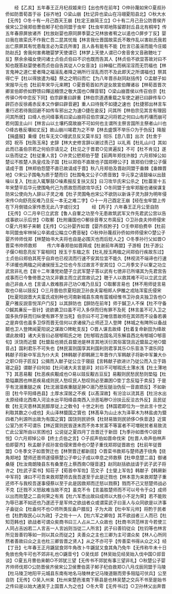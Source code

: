 <!-- { "loadSidebar": true } -->
　　经【乙亥】五年春王正月杞叔姬来归【出也传在前年】○仲孙蔑如宋○夏叔孙侨如防晋荀首于谷【谷齐地】○梁山崩【杜记异也梁山在冯翊夏阳县北】○秋大水【无传】○冬十有一月己酉天王崩【杜定王崩简王立】○十有二月己丑公防晋侯齐侯宋公卫侯郑伯曺伯邾子杞伯同盟于虫牢【杜虫牢郑地陈留郡封丘县北有桐牢】传五年春原屏放诸齐【杜放赵婴也原同屏季婴之兄林放者宥之以逺也○屏步丁反】婴曰我在故栾氏不作我亡吾二昆其忧哉【林言我仕晋国故栾氏不敢作乱以害赵氏我若出亡原屏其有忧患哉言必为栾氏所害】且人各有能有不能【杜言已虽滛而能今庄姬防赵氏】舍我何害弗聴婴梦天使谓已【林梦上天使人谓已○舍音舍又音赦聴吐丁反】祭余余福女使问诸士贞伯贞伯曰不识也既而告其人【林贞伯不欲显答故对曰不知也既答赵婴使者而贞伯自告其従人○女音汝】曰神福仁而祸淫淫而无罚福也【林言鬼神之道仁爱者降之福滛乱者降之祸所行淫乱而罚不及此即天之所谓福也】祭其得亡乎【杜以得放遣为福】祭之之明曰而亡【为八年晋杀赵同赵括传】○孟献子如宋报华元也【杜前年宋华元来聘】○夏晋荀首如齐逆女故宣伯餫诸谷【林荀首晋次卿宣伯即侨如野馈曰餫运粮馈之敬大国也○餫音郓】○梁山崩晋侯以传召伯宗【杜传驿○传中恋反下同】伯宗辟重曰辟重【林伯宗道遇重载之车使之避已曰辟传车○辟匹亦反徐甫赤反本又作僻曰辟音避】重人曰待我不如捷之速也【杜捷邪出林言车重行迟若待我回避不如传车邪出之为速○捷在妾反】问其所【林伯宗见其言有理因问其所居】曰绛人也问绛事焉曰梁山崩将召伯宗谋之问将若之何曰山有朽壤而崩可若何国主山川【林言山以土壤朽腐故崩不可如何也主谓所主祭言国所主祭者山川也○绛古巷反壤如丈反】故山崩川竭君为之不举【林去盛馔不举乐○为于伪反】降服【捐盛服】乗缦【杜车无文○缦武旦反又莫半反】彻乐【息八音】出次【杜舍于郊】祝币【杜陈玉帛】史辞【林大史修言辞以谢过责己】以礼焉【杜礼山川】其如此而已虽伯宗若之何伯宗请见之【杜见之于晋君○见贤遍反】不可【杜不肯见】遂以告而従之【杜従重人言】○许灵公愬郑伯于楚【前两年郑伐许故】六月郑悼公如楚讼不胜楚人执皇戍及子国【杜以郑伯不直故也子国郑穆公子】故郑伯归使公子偃请成于晋【林郑伯怨楚不直已故请成于晋】秋八月郑伯及晋赵同盟于垂棘【垂棘晋地】○宋公子围龟为质于楚而归【杜围龟文公子○质音致】华元享之请鼓噪以出鼓噪以复入【杜出入辄撃鼓○噪素报反复扶又反】曰习攻华氏宋公杀之【杜葢宣十五年宋楚平后华元使围龟代己为质故怨而欲攻华氏】○冬同盟于虫牢郑服也诸侯谋复防宋公使向为人辞以子灵之难【杜子灵围龟也宋公不欲防以新诛子灵为辞为明年侵宋传○向舒亮反难乃旦反一本无之难二字】○十一月己酉定王崩【经在虫牢盟上传在下月倒错众家传悉无此八字或衍文】
　　经【丙子】六年春王正月公至自防【无传】○二月辛巳立武宫【鲁人自鞌之功至今无患故筑武军又作先君武公宫以告成事欲以示后世】○取鄟【杜附庸国也○鄟徐音専又市脔反】○卫孙良夫帅师侵宋○夏六月邾子来朝【无传】○公孙婴齐如晋【婴齐叔肹子】○壬申郑伯费卒【杜前年同盟虫牢林悼公卒弟成公睔立○费音秘】○秋仲孙蔑叔孙侨如帅师侵宋○楚公子婴齐帅师伐郑【林楚始书大夫将也自是必围灭也而后贬人之】○冬季孙行父如晋○晋栾书帅师救郑
　　传六年春郑伯如晋拜成【杜谢前年再盟】子游相【杜子游公子偃○相息亮反下甯相同】授玉于东楹之东【杜礼授玉两楹之间郑伯行疾故东过】士贞伯曰郑伯其死乎自弃也已视流而行速不安其位宜不能久【林视流不端谛也行速不详缓也两楹之间诸侯授玉之位也今东过故言不安其位】○二月季文子以鞌之功立武宫非礼也【宣十二年潘党劝楚子立武军楚子答以武有七徳非已所堪其为先君宫告成事而已今鲁倚晋之功又非霸主而立武宫故讥之】聴于人以救其难不可以立武立武由己非由人也【言请人救难胜非己功○难乃旦反】○取鄟言易也【林不用师徒言易取也○易以豉反】○三月晋伯宗夏阳説卫孙良夫甯相郑人伊雒之戎陆浑蛮氏侵宋【杜夏阳説晋大夫蛮氏戎别种也河南新城县东南有蛮城经惟书卫孙良夫独卫告也○夏户雅反説音悦浑户门反】以其辞防也【辞防在前年】师于鍼卫人不保【杜不守备○鍼其亷反一音针】说欲袭卫曰虽不可入多俘而归有罪不及死【林言虽不可入卫之国多执俘获而归纵使有罪不至当死】伯宗曰不可卫唯信晋故师在其郊而不设备若袭之是弃信也虽多卫俘而晋无信何以求诸侯乃止师还卫人登陴【林城之有陴所以备战鬬也卫人登陴闻夏阳说之谋故○陴毗支反】○晋人谋去故绛【杜着复命新田为绛故谓此故绛】诸大夫皆曰必居郇瑕氏之地【杜郇瑕古国名河东解县西北有郇城○郇音旬】沃饶而近盬【杜盬盐也猗氏县盬池是林言其地沃衍其俗富饶且近盬盐之地○盬音占】国利君乐不可失也【林民富则国享其利国利则君享其乐○乐音洛下谓乐同】韩献子将新中军且为仆大夫【林韩献子即韩厥三年晋作六军韩献子将新中军兼大仆之职○将子匠反】公揖而入献子従公立于寝庭【言韩献子欲进计乃従公而入立于路寝之庭】谓献子曰何如【杜问诸大夫言是非】对曰不可郇瑕氏土薄水浅【杜土薄地下】其恶易觏【杜恶疾疢觏成也○易以豉反觏古豆反】易觏则民愁民愁则垫隘【杜垫隘羸困也林恶疾易成则民人愁叹民人愁叹则必至羸困○垫丁念反隘于卖反】于是乎有沈溺重膇之疾【杜沈溺湿疾重膇足肿○溺乃厯反膇治伪反一音直嫓反】不如新田【杜今平阳绛邑县】土厚水深居之不疾【以髙深故】有汾浍以流其恶【杜汾水出太原经绛北西南入河浍水出平阳绛县南西入汾恶垢秽○汾扶云反浍古外反】且民従敎【杜无灾患林其民醇厚従上之敎令】十世之利也【林国君即位为一世此言十世之利取其数之小成也】夫山泽林盬国之寳也【林髙阜为山止水为泽草木为林盐卤为盬四者乃利源所出故为有国之寳】国饶则民骄佚【杜财易致则民骄侈○佚音迭】近寳公室乃贫不可谓乐【林近寳则民皆逐末而不务本贫富不等富者不可増税贫者易致流亡此公室所由以贫困也】公说従之夏四月丁丑晋迁于新田【为季孙如晋传○説音悦】○六月郑悼公卒【终士贞伯之言】○子叔声伯如晋命伐宋【杜晋人命声伯林声伯即婴齐】秋孟献子叔孙宣伯侵宋晋命也○楚子重伐郑郑従晋故也【杜前年従晋盟】○冬季文子如晋贺迁也【林贺晋迁都新田】○晋栾书救郑与楚师遇于绕角【绕角郑地】楚师还晋师遂侵蔡楚公子申公子成以申息之师救蔡【杜申息楚二县】御诸桑隧【杜汝南朗陵县东有桑里在上蔡西南○隧音遂】赵同赵括欲战请于武子武子将许之【杜武子栾书】知荘子【荀首中军佐】范文子【士燮上军佐】韩献子【韩厥新中军将】谏曰不可吾来救郑楚师去我吾遂至于此是迁戮也【林本意为来救郑楚子重还师不与我校吾遂事侵蔡以至于此是因救郑而迁怒以戮蔡】戮而不己又怒楚师战必不克【迁戮不义怒敌难当故不克】虽克不令【言虽胜楚师而不可以号令于众】成师以出而败楚之二县何荣之有焉【杜六军悉出故曰成师以大胜小不足为荣】若不能败为辱已甚不如还也乃遂还于是军帅之欲战者众或谓栾武子曰圣人与众同欲是以济事子盍従众【杜盍何不也○师所类反盍户腊反】子为大政【杜中军元帅】将酌于民者也【杜酌取民心以为政】子之佐十一人【杜六军之卿佐】其不欲战者三人而已【杜知范韩也】欲战者可谓众矣商书曰三人占从二人众故也【杜商书洪范林言今若使三人同占吉凶若二人言吉一人言凶则当従二人所言】武子曰善钧従众【杜钧等也林言所见皆善钧等如一则以其众而従之】夫善众之主也三卿为主可谓众矣【林人心所同然者善故曰众之主也杜三卿皆晋之贤人】从之不亦可乎【传善栾书得从众之义】经【丁丑】七年春王正月鼷鼠食郊牛角改卜牛鼷鼠又食其角乃免牛【无传称牛未十日免放也免牛可也不郊非礼也○鼷音兮】○吴伐郯【林吴始见经吴始入伐中国○郯音谈】○夏五月曺伯来朝○不郊犹三望【无传书不郊犹有事三望非礼】○秋楚公子婴齐帅师伐郑○公防晋侯齐侯宋公卫侯曺伯莒子邾子杞伯救郑○八月戊辰同盟于马陵【杜马陵卫地阳平元城县东南有地名马陵林史记马陵道陿而旁多阻隘可伏兵】公至自防【无传】○吴入州来【杜州来楚邑淮南下蔡县是也林吴楚之交兵不书至是始书之传曰是以始大通吴于上国晋人为之也】○冬大雩【无传书过】○卫孙林父出奔晋
